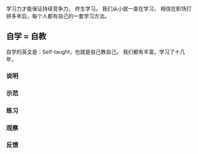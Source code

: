 
学习力才能保证持续竞争力。
终生学习。
我们从小就一直在学习，
相信在职场打拼多年后，每个人都有自己的一套学习方法。

## 自学 = 自教
自学的英文是：Self-taught，也就是自己教自己。
我们都有丰富，学习了十几年，
### 说明

### 示范
### 练习
### 观察
### 反馈